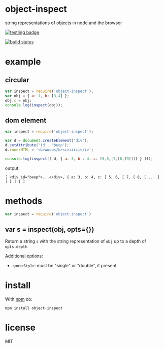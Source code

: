 # object-inspect

string representations of objects in node and the browser

[![testling badge](https://ci.testling.com/substack/object-inspect.png)](https://ci.testling.com/substack/object-inspect)

[![build status](https://secure.travis-ci.org/substack/object-inspect.png)](http://travis-ci.org/substack/object-inspect)

# example

## circular

``` js
var inspect = require('object-inspect');
var obj = { a: 1, b: [3,4] };
obj.c = obj;
console.log(inspect(obj));
```

## dom element

``` js
var inspect = require('object-inspect');

var d = document.createElement('div');
d.setAttribute('id', 'beep');
d.innerHTML = '<b>wooo</b><i>iiiii</i>';

console.log(inspect([ d, { a: 3, b : 4, c: [5,6,[7,[8,[9]]]] } ]));
```

output:

```
[ <div id="beep">...</div>, { a: 3, b: 4, c: [ 5, 6, [ 7, [ 8, [ ... ] ] ] ] } ]
```

# methods

``` js
var inspect = require('object-inspect')
```

## var s = inspect(obj, opts={})

Return a string `s` with the string representation of `obj` up to a depth of `opts.depth`.

Additional options:
  - `quoteStyle`: must be "single" or "double", if present

# install

With [npm](https://npmjs.org) do:

```
npm install object-inspect
```

# license

MIT
